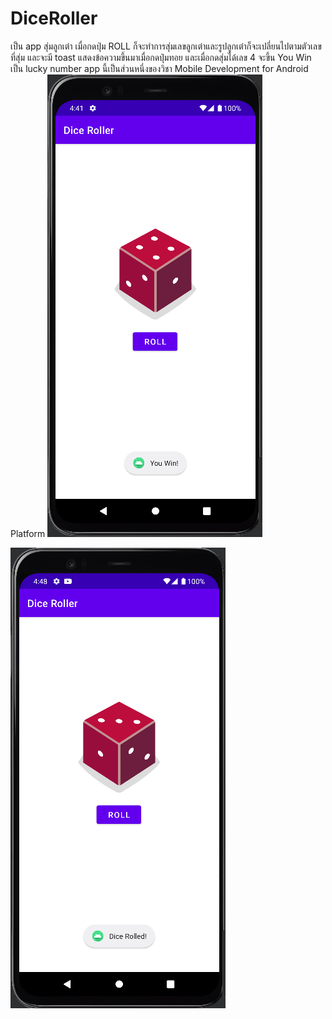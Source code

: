 # DiceRoller
เป็น app สุ่มลูกเต๋า เมื่อกดปุ่ม ROLL ก็จะทำการสุ่มเลขลูกเต๋าและรูปลูกเต๋าก็จะเปลี่ยนไปตามตัวเลขที่สุ่ม และจะมี toast แสดงข้อความขึ้นมาเมื่อกดปุ่มทอย และเมื่อกดสุ่มได้เลข 4 จะขึ้น You Win เป็น lucky number 
app นี้เป็นส่วนหนึ่งของวิชา Mobile Development for Android Platform
![alt text](https://github.com/63410156/DiceRoller/blob/master/img/dice_win.PNG)

![alt text](https://github.com/63410156/DiceRoller/blob/master/img/dice_roll.PNG)
